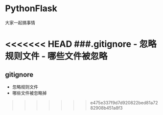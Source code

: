 # PythonFlask
大家一起搞事情

<<<<<<< HEAD
###.gitignore
    - 忽略规则文件
    - 哪些文件被忽略
=======

## gitignore
- 忽略规则文件
- 哪些文件被忽略掉
>>>>>>> e475e337f9d7d920822bed81a7282908b451a8f3
